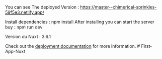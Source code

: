 You can see The deployed Version : https://master--chimerical-sprinkles-59f5e3.netlify.app/

Install dependencies : 
 npm install
After installing you can start the server buy :
 npm run dev

Version du Nuxt : 3.6.1

Check out the [deployment documentation](https://nuxt.com/docs/getting-started/deployment) for more information.
#   F i r s t - A p p - N u x t 
 
 
